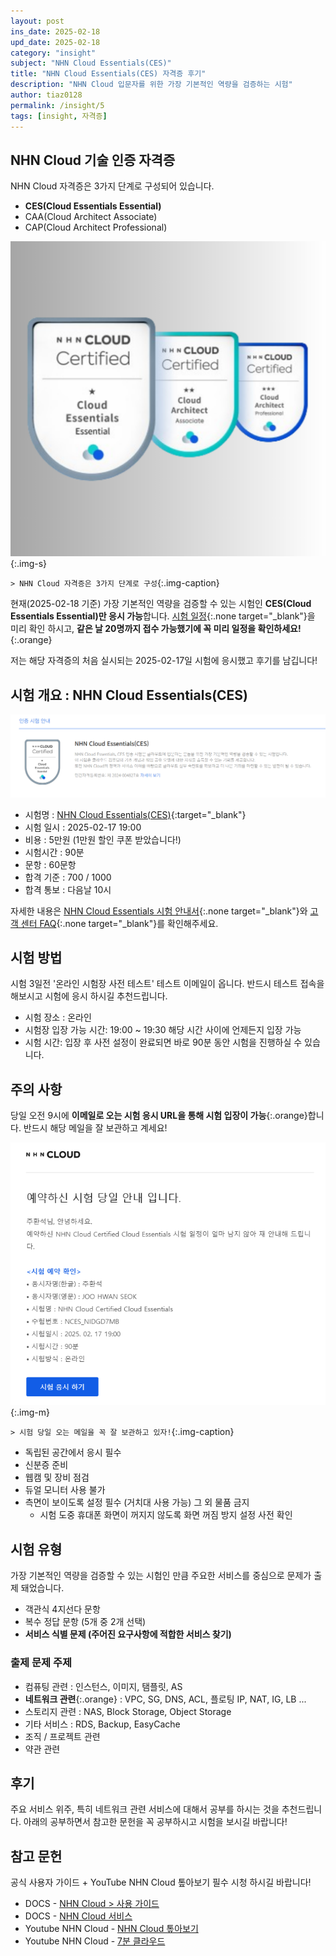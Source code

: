 ```yaml
---
layout: post
ins_date: 2025-02-18
upd_date: 2025-02-18
category: "insight"
subject: "NHN Cloud Essentials(CES)"
title: "NHN Cloud Essentials(CES) 자격증 후기"
description: "NHN Cloud 입문자를 위한 가장 기본적인 역량을 검증하는 시험"
author: tiaz0128
permalink: /insight/5
tags: [insight, 자격증]
---
```


## NHN Cloud 기술 인증 자격증

NHN Cloud 자격증은 3가지 단계로 구성되어 있습니다.

- **CES(Cloud Essentials Essential)**
- CAA(Cloud Architect Associate)
- CAP(Cloud Architect Professional)

![NHN Cloud 자격증](/assets/img/content/insight/005/004.png){:.img-s}

`> NHN Cloud 자격증은 3가지 단계로 구성`{:.img-caption}

현재(2025-02-18 기준) 가장 기본적인 역량을 검증할 수 있는 시험인 **CES(Cloud Essentials Essential)만 응시 가능**합니다. [시험 일정](https://www.nhncloud.com/kr/edu/certification/date){:.none target="_blank"}을 미리 확인 하시고, **같은 날 20명까지 접수 가능했기에 꼭 미리 일정을 확인하세요!**{:.orange} 

저는 해당 자격증의 처음 실시되는 2025-02-17일 시험에 응시했고 후기를 남깁니다!

## 시험 개요 : NHN Cloud Essentials(CES)

![NHN Cloud 자격증](/assets/img/content/insight/005/001.png)

- 시험명 : [NHN Cloud Essentials(CES)](https://www.nhncloud.com/kr/edu/certification/essential){:target="_blank"}
- 시험 일시 : 2025-02-17 19:00
- 비용 : 5만원 (1만원 할인 쿠폰 받았습니다!)
- 시험시간 : 90분
- 문항 : 60문항
- 합격 기준 : 700 / 1000
- 합격 통보 : 다음날 10시

자세한 내용은 [NHN Cloud Essentials 시험 안내서](https://rlutbig4t.toastcdn.net/static/exam-guide/nhn-cloud-certified-exam-guide.pdf){:.none target="_blank"}와 [고객 센터 FAQ](https://www.nhncloud.com/kr/support/faq){:.none target="_blank"}를 확인해주세요.

## 시험 방법

시험 3일전 '온라인 시험장 사전 테스트' 테스트 이메일이 옵니다. 반드시 테스트 접속을 해보시고 시험에 응시 하시길 추천드립니다.

- 시험 장소 : 온라인
- 시험장 입장 가능 시간: 19:00 ~ 19:30 해당 시간 사이에 언제든지 입장 가능
- 시험 시간: 입장 후 사전 설정이 완료되면 바로 90분 동안 시험을 진행하실 수 있습니다.

## 주의 사항

당일 오전 9시에 **이메일로 오는 시험 응시 URL을 통해 시험 입장이 가능**{:.orange}합니다. 반드시 해당 메일을 잘 보관하고 계세요!

![NHN Cloud 자격증](/assets/img/content/insight/005/002.png){:.img-m}

`> 시험 당일 오는 메일을 꼭 잘 보관하고 있자!`{:.img-caption}

- 독립된 공간에서 응시 필수
- 신분증 준비
- 웹캠 및 장비 점검
- 듀얼 모니터 사용 불가
- 측면이 보이도록 설정 필수 (거치대 사용 가능) 그 외 물품 금지
  - 시험 도중 휴대폰 화면이 꺼지지 않도록 화면 꺼짐 방지 설정 사전 확인

## 시험 유형

가장 기본적인 역량을 검증할 수 있는 시험인 만큼 주요한 서비스를 중심으로 문제가 출제 돼었습니다.

- 객관식 4지선다 문항
- 복수 정답 문항 (5개 중 2개 선택)
- **서비스 식별 문제 (주어진 요구사항에 적합한 서비스 찾기)**

### 출제 문제 주제

- 컴퓨팅 관련 : 인스턴스, 이미지, 탬플릿, AS
- **네트워크 관련**{:.orange} : VPC, SG, DNS, ACL, 플로팅 IP, NAT, IG, LB ...
- 스토리지 관련 : NAS, Block Storage, Object Storage
- 기타 서비스 : RDS, Backup, EasyCache
- 조직 / 프로젝트 관련
- 약관 관련

## 후기

주요 서비스 위주, 특히 네트워크 관련 서비스에 대해서 공부를 하시는 것을 추천드립니다. 아래의 공부하면서 참고한 문헌을 꼭 공부하시고 시험을 보시길 바랍니다!


## 참고 문헌

공식 사용자 가이드 + YouTube NHN Cloud 톺아보기 필수 시청 하시길 바랍니다!

- DOCS - [NHN Cloud > 사용 가이드](https://docs.nhncloud.com/ko/nhncloud/ko/overview/)
- DOCS  - [NHN Cloud 서비스](https://www.nhncloud.com/kr/service)
- Youtube NHN Cloud - [NHN Cloud 톺아보기](https://www.youtube.com/playlist?list=PL42XJKPNDepbkolFMgQbuPo9p-meEtEWL)
- Youtube NHN Cloud - [7분 클라우드](https://www.youtube.com/playlist?list=PL42XJKPNDepZT626V00gWBs00oHwk9PmY)
